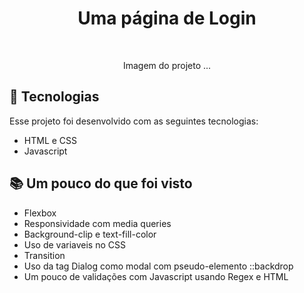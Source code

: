 <h1 align="center"> Uma página de Login </h1>

<br>

<p align="center">
  Imagem do projeto ...
</p>

## 🚀 Tecnologias

Esse projeto foi desenvolvido com as seguintes tecnologias:

- HTML e CSS
- Javascript

## 📚 Um pouco do que foi visto

- Flexbox
- Responsividade com media queries
- Background-clip e text-fill-color
- Uso de variaveis no CSS
- Transition
- Uso da tag Dialog como modal com pseudo-elemento ::backdrop
- Um pouco de validações com Javascript usando Regex e HTML

